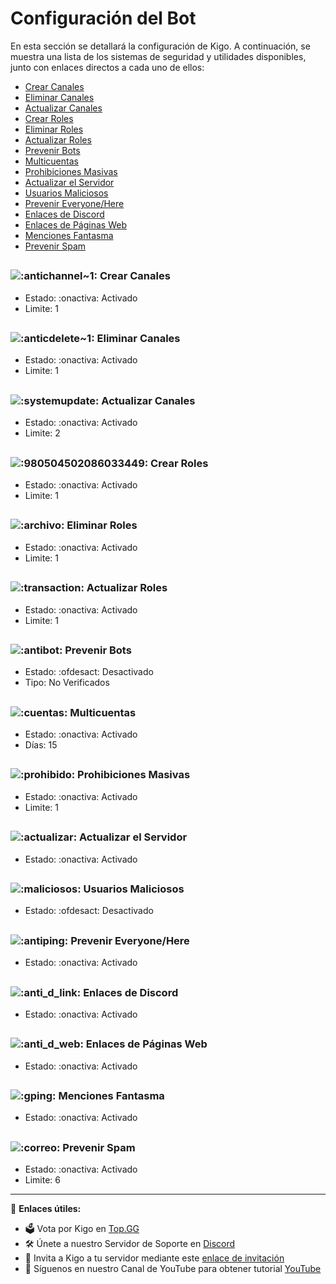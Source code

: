# Configuración del Bot

En esta sección se detallará la configuración de Kigo. A continuación, se muestra una lista de los sistemas de seguridad y utilidades disponibles, junto con enlaces directos a cada uno de ellos:

- [Crear Canales](#crear-canales)
- [Eliminar Canales](#eliminar-canales)
- [Actualizar Canales](#actualizar-canales)
- [Crear Roles](#crear-roles)
- [Eliminar Roles](#eliminar-roles)
- [Actualizar Roles](#actualizar-roles)
- [Prevenir Bots](#prevenir-bots)
- [Multicuentas](#multicuentas)
- [Prohibiciones Masivas](#prohibiciones-masivas)
- [Actualizar el Servidor](#actualizar-servidor)
- [Usuarios Maliciosos](#usuarios-maliciosos)
- [Prevenir Everyone/Here](#prevenir-everyonehere)
- [Enlaces de Discord](#enlaces-discord)
- [Enlaces de Páginas Web](#enlaces-paginas-web)
- [Menciones Fantasma](#menciones-fantasma)
- [Prevenir Spam](#prevenir-spam)

## <a name="crear-canales"></a>
### <img src="ruta/a/imagen1.png" alt=":antichannel~1:"> Crear Canales
- Estado: :onactiva: Activado
- Limite: 1

## <a name="eliminar-canales"></a>
### <img src="ruta/a/imagen2.png" alt=":anticdelete~1:"> Eliminar Canales
- Estado: :onactiva: Activado
- Limite: 1

## <a name="actualizar-canales"></a>
### <img src="ruta/a/imagen3.png" alt=":systemupdate:"> Actualizar Canales
- Estado: :onactiva: Activado
- Limite: 2

## <a name="crear-roles"></a>
### <img src="ruta/a/imagen4.png" alt=":980504502086033449:"> Crear Roles
- Estado: :onactiva: Activado
- Limite: 1

## <a name="eliminar-roles"></a>
### <img src="ruta/a/imagen5.png" alt=":archivo:"> Eliminar Roles
- Estado: :onactiva: Activado
- Limite: 1

## <a name="actualizar-roles"></a>
### <img src="ruta/a/imagen6.png" alt=":transaction:"> Actualizar Roles
- Estado: :onactiva: Activado
- Limite: 1

## <a name="prevenir-bots"></a>
### <img src="ruta/a/imagen7.png" alt=":antibot:"> Prevenir Bots
- Estado: :ofdesact: Desactivado
- Tipo: No Verificados

## <a name="multicuentas"></a>
### <img src="ruta/a/imagen8.png" alt=":cuentas:"> Multicuentas
- Estado: :onactiva: Activado
- Días: 15

## <a name="prohibiciones-masivas"></a>
### <img src="ruta/a/imagen9.png" alt=":prohibido:"> Prohibiciones Masivas
- Estado: :onactiva: Activado
- Limite: 1

## <a name="actualizar-servidor"></a>
### <img src="ruta/a/imagen10.png" alt=":actualizar:"> Actualizar el Servidor
- Estado: :onactiva: Activado

## <a name="usuarios-maliciosos"></a>
### <img src="ruta/a/imagen11.png" alt=":maliciosos:"> Usuarios Maliciosos
- Estado: :ofdesact: Desactivado

## <a name="prevenir-everyonehere"></a>
### <img src="ruta/a/imagen12.png" alt=":antiping:"> Prevenir Everyone/Here
- Estado: :onactiva: Activado

## <a name="enlaces-discord"></a>
### <img src="ruta/a/imagen13.png" alt=":anti_d_link:"> Enlaces de Discord
- Estado: :onactiva: Activado

## <a name="enlaces-paginas-web"></a>
### <img src="ruta/a/imagen14.png" alt=":anti_d_web:"> Enlaces de Páginas Web
- Estado: :onactiva: Activado

## <a name="menciones-fantasma"></a>
### <img src="ruta/a/imagen15.png" alt=":gping:"> Menciones Fantasma
- Estado: :onactiva: Activado

## <a name="prevenir-spam"></a>
### <img src="ruta/a/imagen16.png" alt=":correo:"> Prevenir Spam
- Estado: :onactiva: Activado
- Limite: 6

---

📌 **Enlaces útiles:**
- 🗳️ Vota por Kigo en [Top.GG](https://top.gg/bot/917041621042888776)
- 🛠️ Únete a nuestro Servidor de Soporte en [Discord](https://discord.gg/vYThdaJMxh)
- 🔗 Invita a Kigo a tu servidor mediante este [enlace de invitación](https://top.gg/bot/917041621042888776/invite)
- 🎥 Síguenos en nuestro Canal de YouTube para obtener tutorial [YouTube](https://youtube.com/@KigoBot)
